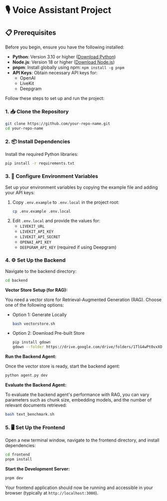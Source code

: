 # 🎙️ Voice Assistant Project

## 📋 Prerequisites

Before you begin, ensure you have the following installed:

- **Python**: Version 3.10 or higher ([Download Python](https://www.python.org/downloads/))
- **Node.js**: Version 18 or higher ([Download Node.js](https://nodejs.org/))
- **pnpm**: Install globally using npm: `npm install -g pnpm`
- **API Keys**: Obtain necessary API keys for:
  - OpenAI
  - LiveKit
  - Deepgram

Follow these steps to set up and run the project:

### 1. 📥 Clone the Repository

```sh
git clone https://github.com/your-repo-name.git 
cd your-repo-name
```

### 2. 📦 Install Dependencies

Install the required Python libraries:

```sh
pip install -r requirements.txt
```

### 3. 🔑 Configure Environment Variables

Set up your environment variables by copying the example file and adding your API keys:

1.  Copy `.env.example` to `.env.local` in the project root:
    ```sh
    cp .env.example .env.local
    ```
2.  Edit `.env.local` and provide the values for:
    - `LIVEKIT_URL`
    - `LIVEKIT_API_KEY`
    - `LIVEKIT_API_SECRET`
    - `OPENAI_API_KEY`
    - `DEEPGRAM_API_KEY` (required if using Deepgram)

### 4. ⚙️ Set Up the Backend

Navigate to the backend directory:

```sh
cd backend
```

**Vector Store Setup (for RAG):**

You need a vector store for Retrieval-Augmented Generation (RAG). Choose one of the following options:

-   Option 1: Generate Locally
    ```sh
    bash vectorstore.sh
    ```
-   Option 2: Download Pre-built Store
    ```sh
    pip install gdown
    gdown --folder https://drive.google.com/drive/folders/1TlG4wPt0vxXO938jI3UMDO270ttn-VNk?usp=sharing
    ```

**Run the Backend Agent:**

Once the vector store is ready, start the backend agent:

```sh
python agent.py dev
```

**Evaluate the Backend Agent:**

To evaluate the backend agent's performance with RAG, you can vary parameters such as chunk size, embedding models, and the number of relevant documents retrieved:

```sh
bash text_benchmark.sh
```

### 5. 🖥️ Set Up the Frontend

Open a new terminal window, navigate to the frontend directory, and install dependencies:

```sh
cd frontend
pnpm install
```

**Start the Development Server:**

```sh
pnpm dev
```

Your frontend application should now be running and accessible in your browser (typically at `http://localhost:3000`).